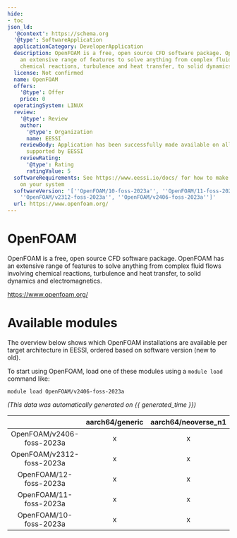 ```yaml
---
hide:
- toc
json_ld:
  '@context': https://schema.org
  '@type': SoftwareApplication
  applicationCategory: DeveloperApplication
  description: OpenFOAM is a free, open source CFD software package. OpenFOAM has
    an extensive range of features to solve anything from complex fluid flows involving
    chemical reactions, turbulence and heat transfer, to solid dynamics and electromagnetics.
  license: Not confirmed
  name: OpenFOAM
  offers:
    '@type': Offer
    price: 0
  operatingSystem: LINUX
  review:
    '@type': Review
    author:
      '@type': Organization
      name: EESSI
    reviewBody: Application has been successfully made available on all architectures
      supported by EESSI
    reviewRating:
      '@type': Rating
      ratingValue: 5
  softwareRequirements: See https://www.eessi.io/docs/ for how to make EESSI available
    on your system
  softwareVersion: '[''OpenFOAM/10-foss-2023a'', ''OpenFOAM/11-foss-2023a'', ''OpenFOAM/12-foss-2023a'',
    ''OpenFOAM/v2312-foss-2023a'', ''OpenFOAM/v2406-foss-2023a'']'
  url: https://www.openfoam.org/
---
```


OpenFOAM
========


OpenFOAM is a free, open source CFD software package. OpenFOAM has an extensive range of features to solve anything from complex fluid flows involving chemical reactions, turbulence and heat transfer, to solid dynamics and electromagnetics.

https://www.openfoam.org/
# Available modules


The overview below shows which OpenFOAM installations are available per target architecture in EESSI, ordered based on software version (new to old).

To start using OpenFOAM, load one of these modules using a `module load` command like:

```shell
module load OpenFOAM/v2406-foss-2023a
```

*(This data was automatically generated on {{ generated_time }})*

| |aarch64/generic|aarch64/neoverse_n1|aarch64/neoverse_v1|aarch64/nvidia/grace|x86_64/generic|x86_64/amd/zen2|x86_64/amd/zen3|x86_64/amd/zen4|x86_64/intel/cascadelake|x86_64/intel/haswell|x86_64/intel/icelake|x86_64/intel/sapphirerapids|x86_64/intel/skylake_avx512|
| :---: | :---: | :---: | :---: | :---: | :---: | :---: | :---: | :---: | :---: | :---: | :---: | :---: | :---: |
|OpenFOAM/v2406-foss-2023a|x|x|x|x|x|x|x|x|x|x|x|x|x|
|OpenFOAM/v2312-foss-2023a|x|x|x|x|x|x|x|x|x|x|x|x|x|
|OpenFOAM/12-foss-2023a|x|x|x|x|x|x|x|x|x|x|x|x|x|
|OpenFOAM/11-foss-2023a|x|x|x|x|x|x|x|x|x|x|x|x|x|
|OpenFOAM/10-foss-2023a|x|x|x|x|x|x|x|x|x|x|x|x|x|

